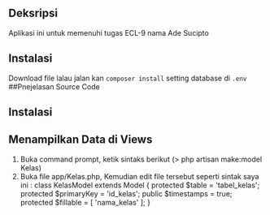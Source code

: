 ## Deksripsi
Aplikasi ini untuk memenuhi tugas ECL-9 nama Ade Sucipto
## Instalasi
Download file lalau jalan kan ``composer install`` setting database di   ``.env`` 
##Pnejelasan Source Code
## Instalasi
## Menampilkan Data di Views
1. Buka command prompt, ketik sintaks berikut (> php artisan make:model Kelas)
2. Buka file app/Kelas.php, Kemudian edit file tersebut seperti sintak saya ini :
class KelasModel extends Model
{
  protected $table = 'tabel_kelas';
  protected $primaryKey = 'id_kelas';
  public $timestamps = true;
  protected $fillable = [
    'nama_kelas'
  ];
}
